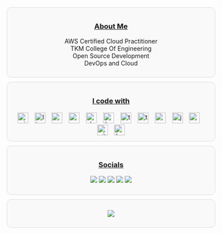 <!-- 💫 About Me: -->
<div style="border: 1px solid #ddd; border-radius: 10px; padding: 10px; margin: 10px; background-color: #f9f9f9;">
  <h3 align="center"> <u> About Me</u> </h3>
  <p align="center">
    AWS Certified Cloud Practitioner<br>
    TKM College Of Engineering<br>
    Open Source Development<br>
    DevOps and Cloud<br>
  </p>
</div>

<!-- 💻 Tech Stack: -->
<div style="border: 1px solid #ddd; border-radius: 10px; padding: 10px; margin: 10px; background-color: #f9f9f9;">
  <h3 align="center"><u>I code with</u> </h3>
  <div align="center">
    <img src="https://img.shields.io/badge/Vim-019733?logo=vim&logoColor=white&style=for-the-badge" height="25" alt="vim logo"  />
    <img width="7" />
    <img src="https://img.shields.io/badge/Linux-FCC624?logo=linux&logoColor=black&style=for-the-badge" height="25" alt="linux logo"  />
    <img width="7" />
    <img src="https://img.shields.io/badge/Neovim-57A143?logo=neovim&logoColor=black&style=for-the-badge" height="25" alt="neovim logo"  />
    <img width="7" />
    <img src="https://img.shields.io/badge/Spring-6DB33F?logo=spring&logoColor=black&style=for-the-badge" height="25" alt="spring logo"  />
    <img width="7" />
    <img src="https://img.shields.io/badge/Docker-2496ED?logo=docker&logoColor=white&style=for-the-badge" height="25" alt="docker logo"  />
    <img width="7" />
    <img src="https://img.shields.io/badge/Kubernetes-326CE5?logo=kubernetes&logoColor=white&style=for-the-badge" height="25" alt="kubernetes logo"  />
    <img width="7" />
    <img src="https://img.shields.io/badge/TypeScript-3178C6?logo=typescript&logoColor=white&style=for-the-badge" height="25" alt="typescript logo"  />
    <img width="7" />
    <img src="https://img.shields.io/badge/Terraform-7B42BC?logo=terraform&logoColor=white&style=for-the-badge" height="25" alt="terraform logo"  />
    <img width="7" />
    <img src="https://img.shields.io/badge/Google Cloud-4285F4?logo=googlecloud&logoColor=white&style=for-the-badge" height="25" alt="googlecloud logo"  />
    <img width="7" />
    <img src="https://img.shields.io/badge/Jenkins-D24939?logo=jenkins&logoColor=white&style=for-the-badge" height="25" alt="jenkins logo"  />
    <img width="7" />
    <img src="https://img.shields.io/badge/Ansible-EE0000?logo=ansible&logoColor=white&style=for-the-badge" height="25" alt="ansible logo"  />
    <img width="7" />
    <img src="https://img.shields.io/badge/Git-F05032?logo=git&logoColor=white&style=for-the-badge" height="25" alt="git logo"  />
    <img width="7" />
    <img src="https://img.shields.io/badge/GNU Bash-4EAA25?logo=gnubash&logoColor=white&style=for-the-badge" height="25" alt="bash logo"  />
  </div>
</div>

<!-- 🌐 Socials: -->
<div style="border: 1px solid #ddd; border-radius: 10px; padding: 10px; margin: 10px; background-color: #f9f9f9;">
  <h3 align="center"><u>Socials</u></h3>
  <p align="center">
    <a href="https://instagram.com/neergasm"><img src="https://img.shields.io/badge/Instagram-%23E4405F.svg?logo=Instagram&logoColor=white&style=for-the-badge"/></a>
    <a href="https://linkedin.com/in/neeraj-manivarnan-91033126a"><img src="https://img.shields.io/badge/LinkedIn-%230077B5.svg?logo=linkedin&logoColor=white&style=for-the-badge"/></a>
    <a href="https://medium.com/@neerajmanivarnan666"><img src="https://img.shields.io/badge/Medium-12100E?logo=medium&logoColor=white&style=for-the-badge"/></a>
    <a href="https://stackoverflow.com/users/neerajmanivarnan"><img src="https://img.shields.io/badge/-Stackoverflow-FE7A16?logo=stack-overflow&logoColor=white&style=for-the-badge"/></a>
    <a href="https://x.com/neergasm"><img src="https://img.shields.io/badge/X-black.svg?logo=X&logoColor=white&style=for-the-badge"/></a>
  </p>
</div>

<!-- Visitor Count -->
<div style="border: 1px solid #ddd; border-radius: 10px; padding: 10px; margin: 10px; background-color: #f9f9f9;">
  <p align="center">
    <a href="https://visitcount.itsvg.in">
      <img src="https://visitcount.itsvg.in/api?id=neerajmanivarnan&icon=0&color=0?style=for-the-badge">
    </a>
  </p>
</div>
